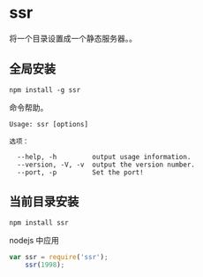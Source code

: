 # ssr

将一个目录设置成一个静态服务器。。

## 全局安装

```
npm install -g ssr 
```

命令帮助。

```
Usage: ssr [options]

选项：

  --help, -h         output usage information.
  --version, -V, -v  output the version number. 
  --port, -p         Set the port!
```


## 当前目录安装

```
npm install ssr
```

nodejs 中应用

```js
var ssr = require('ssr');
    ssr(1998);
```
